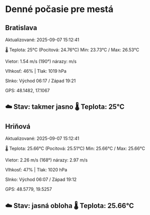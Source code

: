 ﻿# Denné počasie pre mestá

## Bratislava
Aktualizované: 2025-09-07 15:12:41

🌡️ Teplota: 25°C 
(Pocitová: 24.76°C)
Min: 23.73°C / Max: 26.53°C

Vietor: 1.54 m/s    (190°) 
nárazy:  m/s

Vlhkosť: 46% | Tlak: 1019 hPa

Slnko: Východ 06:17 / Západ 19:21

GPS: 48.1482, 17.1067

☁️ Stav: takmer jasno        🌡️ Teplota: 25°C
---

## Hriňová
Aktualizované: 2025-09-07 15:12:41

🌡️ Teplota: 25.66°C 
(Pocitová: 25.51°C)
Min: 25.66°C / Max: 25.66°C

Vietor: 2.26 m/s (168°)
nárazy: 2.97 m/s

Vlhkosť: 47% | Tlak: 1020 hPa

Slnko: Východ 06:07 / Západ 19:12

GPS: 48.5779, 19.5257

☁️ Stav: jasná obloha        🌡️ Teplota: 25.66°C
---
